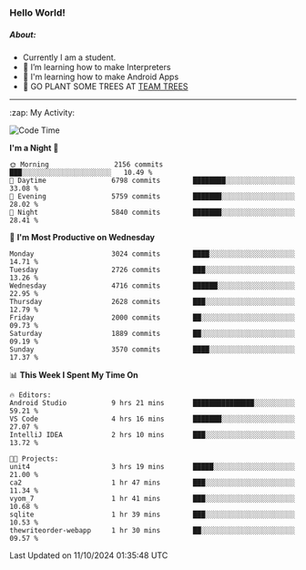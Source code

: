 ### Hello World!

##### About:
- Currently I am a student.
- 🌱 I’m learning how to make Interpreters
- 🌱 I'm learning how to make Android Apps
- 🌱 GO PLANT SOME TREES AT [TEAM TREES](https://teamtrees.org/)

---
  <summary>:zap: My Activity:</summary>
  
<!--START_SECTION:waka-->
![Code Time](http://img.shields.io/badge/Code%20Time-1%2C504%20hrs%2022%20mins-blue)

**I'm a Night 🦉** 

```text
🌞 Morning                2156 commits        ███░░░░░░░░░░░░░░░░░░░░░░   10.49 % 
🌆 Daytime                6798 commits        ████████░░░░░░░░░░░░░░░░░   33.08 % 
🌃 Evening                5759 commits        ███████░░░░░░░░░░░░░░░░░░   28.02 % 
🌙 Night                  5840 commits        ███████░░░░░░░░░░░░░░░░░░   28.41 % 
```
📅 **I'm Most Productive on Wednesday** 

```text
Monday                   3024 commits        ████░░░░░░░░░░░░░░░░░░░░░   14.71 % 
Tuesday                  2726 commits        ███░░░░░░░░░░░░░░░░░░░░░░   13.26 % 
Wednesday                4716 commits        ██████░░░░░░░░░░░░░░░░░░░   22.95 % 
Thursday                 2628 commits        ███░░░░░░░░░░░░░░░░░░░░░░   12.79 % 
Friday                   2000 commits        ██░░░░░░░░░░░░░░░░░░░░░░░   09.73 % 
Saturday                 1889 commits        ██░░░░░░░░░░░░░░░░░░░░░░░   09.19 % 
Sunday                   3570 commits        ████░░░░░░░░░░░░░░░░░░░░░   17.37 % 
```


📊 **This Week I Spent My Time On** 

```text
🔥 Editors: 
Android Studio           9 hrs 21 mins       ███████████████░░░░░░░░░░   59.21 % 
VS Code                  4 hrs 16 mins       ███████░░░░░░░░░░░░░░░░░░   27.07 % 
IntelliJ IDEA            2 hrs 10 mins       ███░░░░░░░░░░░░░░░░░░░░░░   13.72 % 

🐱‍💻 Projects: 
unit4                    3 hrs 19 mins       █████░░░░░░░░░░░░░░░░░░░░   21.00 % 
ca2                      1 hr 47 mins        ███░░░░░░░░░░░░░░░░░░░░░░   11.34 % 
vyom_7                   1 hr 41 mins        ███░░░░░░░░░░░░░░░░░░░░░░   10.68 % 
sqlite                   1 hr 39 mins        ███░░░░░░░░░░░░░░░░░░░░░░   10.53 % 
thewriteorder-webapp     1 hr 30 mins        ██░░░░░░░░░░░░░░░░░░░░░░░   09.57 % 
```


 Last Updated on 11/10/2024 01:35:48 UTC
<!--END_SECTION:waka-->
